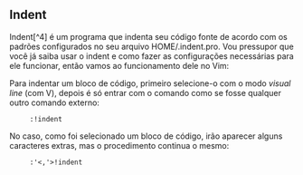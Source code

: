 Indent
------

Indent[^4] é um programa que indenta seu código fonte de
acordo com os padrões configurados no seu arquivo
HOME/.indent.pro. Vou pressupor que você já saiba usar o
indent e como fazer as configurações necessárias para ele
funcionar, então vamos ao funcionamento dele no Vim:

Para indentar um bloco de código, primeiro selecione-o com o modo
*visual line* (com V), depois é só entrar com
o comando como se fosse qualquer outro comando externo:

         :!indent

No caso, como foi selecionado um bloco de código, irão aparecer alguns
caracteres extras, mas o procedimento continua o mesmo:

         :'<,'>!indent